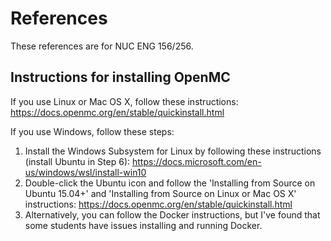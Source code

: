 # References

These references are for NUC ENG 156/256.
  
## Instructions for installing OpenMC  
  
If you use Linux or Mac OS X, follow these instructions: https://docs.openmc.org/en/stable/quickinstall.html  

If you use Windows, follow these steps:
1. Install the Windows Subsystem for Linux by following these instructions (install Ubuntu in Step 6): https://docs.microsoft.com/en-us/windows/wsl/install-win10
2. Double-click the Ubuntu icon and follow the 'Installing from Source on Ubuntu 15.04+' and 'Installing from Source on Linux or Mac OS X' instructions: https://docs.openmc.org/en/stable/quickinstall.html  
3. Alternatively, you can follow the Docker instructions, but I've found that some students have issues installing and running Docker.

